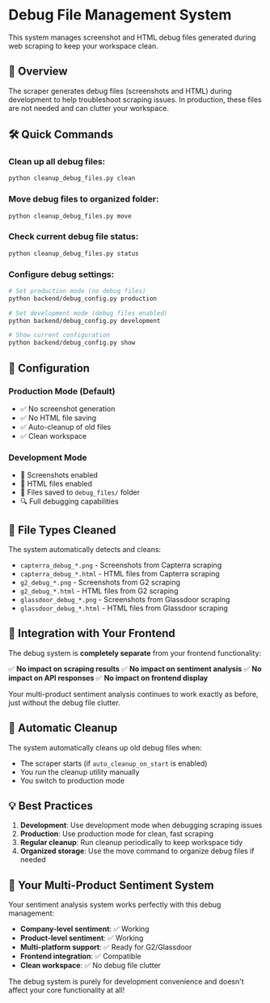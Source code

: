 # Debug File Management System

This system manages screenshot and HTML debug files generated during web scraping to keep your workspace clean.

## 🎯 Overview

The scraper generates debug files (screenshots and HTML) during development to help troubleshoot scraping issues. In production, these files are not needed and can clutter your workspace.

## 🛠️ Quick Commands

### Clean up all debug files:
```bash
python cleanup_debug_files.py clean
```

### Move debug files to organized folder:
```bash
python cleanup_debug_files.py move
```

### Check current debug file status:
```bash
python cleanup_debug_files.py status
```

### Configure debug settings:
```bash
# Set production mode (no debug files)
python backend/debug_config.py production

# Set development mode (debug files enabled)
python backend/debug_config.py development

# Show current configuration
python backend/debug_config.py show
```

## 🔧 Configuration

### Production Mode (Default)
- ✅ No screenshot generation
- ✅ No HTML file saving
- ✅ Auto-cleanup of old files
- ✅ Clean workspace

### Development Mode
- 📸 Screenshots enabled
- 📄 HTML files enabled
- 📁 Files saved to `debug_files/` folder
- 🔍 Full debugging capabilities

## 📁 File Types Cleaned

The system automatically detects and cleans:
- `capterra_debug_*.png` - Screenshots from Capterra scraping
- `capterra_debug_*.html` - HTML files from Capterra scraping
- `g2_debug_*.png` - Screenshots from G2 scraping
- `g2_debug_*.html` - HTML files from G2 scraping
- `glassdoor_debug_*.png` - Screenshots from Glassdoor scraping
- `glassdoor_debug_*.html` - HTML files from Glassdoor scraping

## 🚀 Integration with Your Frontend

The debug system is **completely separate** from your frontend functionality:

✅ **No impact on scraping results**
✅ **No impact on sentiment analysis**
✅ **No impact on API responses**
✅ **No impact on frontend display**

Your multi-product sentiment analysis continues to work exactly as before, just without the debug file clutter.

## 🔄 Automatic Cleanup

The system automatically cleans up old debug files when:
- The scraper starts (if `auto_cleanup_on_start` is enabled)
- You run the cleanup utility manually
- You switch to production mode

## 💡 Best Practices

1. **Development**: Use development mode when debugging scraping issues
2. **Production**: Use production mode for clean, fast scraping
3. **Regular cleanup**: Run cleanup periodically to keep workspace tidy
4. **Organized storage**: Use the move command to organize debug files if needed

## 🎯 Your Multi-Product Sentiment System

Your sentiment analysis system works perfectly with this debug management:

- **Company-level sentiment**: ✅ Working
- **Product-level sentiment**: ✅ Working  
- **Multi-platform support**: ✅ Ready for G2/Glassdoor
- **Frontend integration**: ✅ Compatible
- **Clean workspace**: ✅ No debug file clutter

The debug system is purely for development convenience and doesn't affect your core functionality at all! 